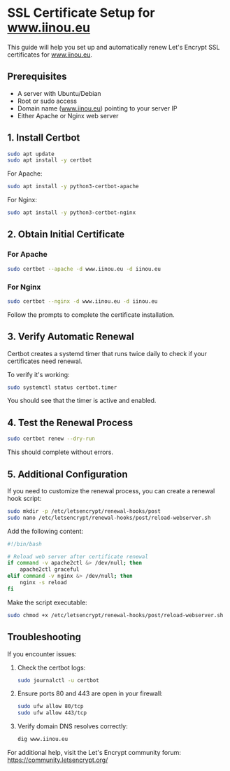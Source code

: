 # SSL Certificate Setup for www.iinou.eu

This guide will help you set up and automatically renew Let's Encrypt SSL certificates for www.iinou.eu.

## Prerequisites

- A server with Ubuntu/Debian
- Root or sudo access
- Domain name (www.iinou.eu) pointing to your server IP
- Either Apache or Nginx web server

## 1. Install Certbot

```bash
sudo apt update
sudo apt install -y certbot
```

For Apache:
```bash
sudo apt install -y python3-certbot-apache
```

For Nginx:
```bash
sudo apt install -y python3-certbot-nginx
```

## 2. Obtain Initial Certificate

### For Apache

```bash
sudo certbot --apache -d www.iinou.eu -d iinou.eu
```

### For Nginx

```bash
sudo certbot --nginx -d www.iinou.eu -d iinou.eu
```

Follow the prompts to complete the certificate installation.

## 3. Verify Automatic Renewal

Certbot creates a systemd timer that runs twice daily to check if your certificates need renewal.

To verify it's working:

```bash
sudo systemctl status certbot.timer
```

You should see that the timer is active and enabled.

## 4. Test the Renewal Process

```bash
sudo certbot renew --dry-run
```

This should complete without errors.

## 5. Additional Configuration

If you need to customize the renewal process, you can create a renewal hook script:

```bash
sudo mkdir -p /etc/letsencrypt/renewal-hooks/post
sudo nano /etc/letsencrypt/renewal-hooks/post/reload-webserver.sh
```

Add the following content:

```bash
#!/bin/bash

# Reload web server after certificate renewal
if command -v apache2ctl &> /dev/null; then
    apache2ctl graceful
elif command -v nginx &> /dev/null; then
    nginx -s reload
fi
```

Make the script executable:

```bash
sudo chmod +x /etc/letsencrypt/renewal-hooks/post/reload-webserver.sh
```

## Troubleshooting

If you encounter issues:

1. Check the certbot logs:
   ```bash
   sudo journalctl -u certbot
   ```

2. Ensure ports 80 and 443 are open in your firewall:
   ```bash
   sudo ufw allow 80/tcp
   sudo ufw allow 443/tcp
   ```

3. Verify domain DNS resolves correctly:
   ```bash
   dig www.iinou.eu
   ```

For additional help, visit the Let's Encrypt community forum: https://community.letsencrypt.org/